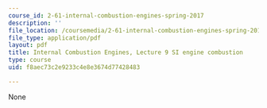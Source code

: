 ```yaml
---
course_id: 2-61-internal-combustion-engines-spring-2017
description: ''
file_location: /coursemedia/2-61-internal-combustion-engines-spring-2017/f8aec73c2e9233c4e8e3674d77428483_MIT2_61S17_lec9.pdf
file_type: application/pdf
layout: pdf
title: Internal Combustion Engines, Lecture 9 SI engine combustion
type: course
uid: f8aec73c2e9233c4e8e3674d77428483

---
```

None